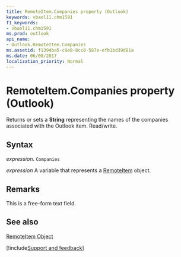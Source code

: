 ```yaml
---
title: RemoteItem.Companies property (Outlook)
keywords: vbaol11.chm1591
f1_keywords:
- vbaol11.chm1591
ms.prod: outlook
api_name:
- Outlook.RemoteItem.Companies
ms.assetid: f1394ba5-c9e8-8cc0-587e-efb1bd39d81a
ms.date: 06/08/2017
localization_priority: Normal
---
```



# RemoteItem.Companies property (Outlook)

Returns or sets a  **String** representing the names of the companies associated with the Outlook item. Read/write.


## Syntax

_expression_. `Companies`

_expression_ A variable that represents a [RemoteItem](Outlook.RemoteItem.md) object.


## Remarks

This is a free-form text field. 


## See also


[RemoteItem Object](Outlook.RemoteItem.md)

[!include[Support and feedback](~/includes/feedback-boilerplate.md)]